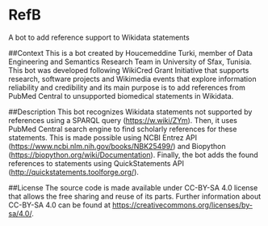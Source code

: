 # RefB
A bot to add reference support to Wikidata statements

##Context
This is a bot created by Houcemeddine Turki, member of Data Engineering and Semantics Research Team in University of Sfax, Tunisia. This bot was developed following WikiCred Grant Initiative that supports research, software projects and Wikimedia events that explore information reliability and credibility and its main purpose is to add references from PubMed Central to unsupported biomedical statements in Wikidata.

##Description
This bot recognizes Wikidata statements not supported by references using a SPARQL query (https://w.wiki/ZYm). Then, it uses PubMed Central search engine to find scholarly references for these statements. This is made possible using NCBI Entrez API (https://www.ncbi.nlm.nih.gov/books/NBK25499/) and Biopython (https://biopython.org/wiki/Documentation). Finally, the bot adds the found references to statements using QuickStatements API (http://quickstatements.toolforge.org/).

##License
The source code is made available under CC-BY-SA 4.0 license that allows the free sharing and reuse of its parts. Further information about CC-BY-SA 4.0 can be found at https://creativecommons.org/licenses/by-sa/4.0/.
